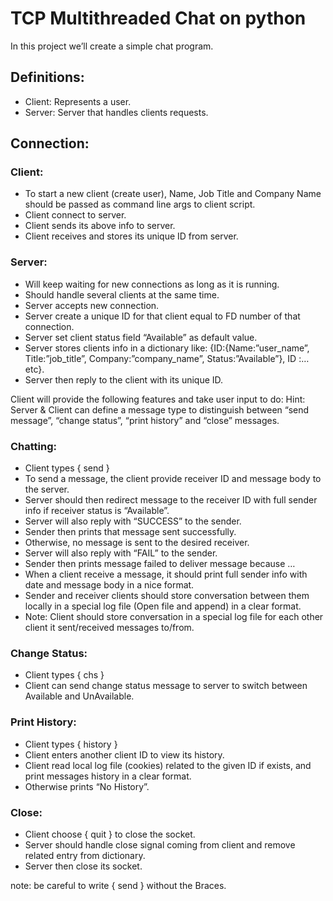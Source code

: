 # TCP Multithreaded Chat on python
In this project we’ll create a simple chat program.

## Definitions:
*	Client: Represents a user.
*	Server: Server that handles clients requests.

## Connection:

### Client:

*	To start a new client (create user), Name, Job Title and Company Name should be passed as command line args to client script.
*	Client connect to server.
*	Client sends its above info to server.
*	Client receives and stores its unique ID from server.

### Server:

*	Will keep waiting for new connections as long as it is running.
*	Should handle several clients at the same time.
*	Server accepts new connection.
*	Server create a unique ID for that client equal to FD number of that connection.
*	Server set client status field “Available” as default value.
*	Server stores clients info in a dictionary like: {ID:{Name:”user_name”, Title:”job_title”, Company:”company_name”, Status:”Available”}, ID :…etc}.
*	Server then reply to the client with its unique ID.

Client will provide the following features and take user input to do:
Hint: Server & Client can define a message type to distinguish between “send message”, “change status”, “print history” and “close” messages.

### Chatting:

*   Client types { send } 
*	To send a message, the client provide receiver ID and message body to the server.
*	Server should then redirect message to the receiver ID with full sender info if receiver status is “Available”.
*	Server will also reply with “SUCCESS” to the sender.
*	Sender then prints that message sent successfully.
*	Otherwise, no message is sent to the desired receiver.
*	Server will also reply with “FAIL” to the sender.
*	Sender then prints message failed to deliver message because …
*	When a client receive a message, it should print full sender info with date and message body in a nice format.
*	Sender and receiver clients should store conversation between them locally in a special log file (Open file and append) in a clear format.
*	Note: Client should store conversation in a special log file for each other client it sent/received messages to/from.

### Change Status:

*   Client types { chs }
*	Client can send change status message to server to switch between Available and UnAvailable.

### Print History:

*   Client types { history }
*	Client enters another client ID to view its history.
*	Client read local log file (cookies) related to the given ID if exists, and print messages history in a clear format.
*	Otherwise prints “No History”.

### Close:

*	Client choose { quit } to close the socket.
*	Server should handle close signal coming from client and remove related entry from dictionary.
*	Server then close its socket.

note: be careful to write { send } without the Braces.
